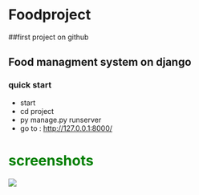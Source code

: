 # Foodproject
##first project on github
## Food managment system on django



### quick start 
- start 
- cd project    
- py manage.py runserver 
- go to :
http://127.0.0.1:8000/

<h1 style="color:green">screenshots</h1>
<img src="https://i.ibb.co/1nDMLrk/2023-03-03-20-18-50-Window.png">

